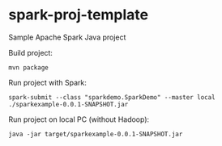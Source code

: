 # spark-proj-template
Sample Apache Spark Java project

Build project:
```
mvn package
```

Run project with Spark:
```
spark-submit --class "sparkdemo.SparkDemo" --master local ./sparkexample-0.0.1-SNAPSHOT.jar
```

Run project on local PC (without Hadoop):
```
java -jar target/sparkexample-0.0.1-SNAPSHOT.jar
```
